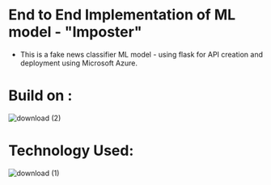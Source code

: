 # End to End Implementation of ML model - "Imposter"

 - This is a fake news classifier ML model - using flask for API creation and deployment using Microsoft Azure.



# Build on  :  

![download (2)](https://user-images.githubusercontent.com/61824566/85455199-4d61fa80-b5bb-11ea-93e1-f9468a0bd1c2.jpg)

# Technology Used:

![download (1)](https://user-images.githubusercontent.com/61824566/85454579-b2692080-b5ba-11ea-8deb-bf474a879c4a.jpg)

